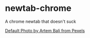 # newtab-chrome
A chrome newtab that doesn't suck

[Default Photo by Artem Bali from
Pexels](https://www.pexels.com/photo/cave-filed-with-green-plants-963063/)
